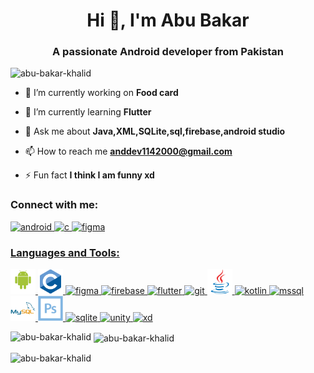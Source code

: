 <h1 align="center">Hi 👋, I'm Abu Bakar</h1>
<h3 align="center">A passionate Android developer from Pakistan</h3>

<p align="left"> <img src="https://komarev.com/ghpvc/?username=abu-bakar-khalid&label=Profile%20views&color=0e75b6&style=flat" alt="abu-bakar-khalid" /> </p>

- 🔭 I’m currently working on **Food card**

- 🌱 I’m currently learning **Flutter**

- 💬 Ask me about **Java,XML,SQLite,sql,firebase,android studio**

- 📫 How to reach me **anddev1142000@gmail.com**

- ⚡ Fun fact **I think I am funny xd**

<h3 align="left">Connect with me:</h3>
<p align="left">  
  
<a href="https://stackoverflow.com/users/14860952" target="_blank" rel="noreferrer"> <img src="https://raw.githubusercontent.com/rahuldkjain/github-profile-readme-generator/master/src/images/icons/Social/stack-overflow.svg" alt="android" width="40" height="40"/> </a> <a href="https://twitter.com/its_b_a_k_a_r" target="_blank" rel="noreferrer"> <img src="https://raw.githubusercontent.com/rahuldkjain/github-profile-readme-generator/master/src/images/icons/Social/twitter.svg" alt="c" width="40" height="40"/> </a> <a href="https://www.instagram.com/its_b_a_k_a_r/" target="_blank" rel="noreferrer"> <img src="https://raw.githubusercontent.com/rahuldkjain/github-profile-readme-generator/master/src/images/icons/Social/instagram.svg" alt="figma" width="40" height="40"/> 
  
</p>

<h3 align="left">Languages and Tools:</h3>
<p align="left"> <a href="https://developer.android.com" target="_blank" rel="noreferrer"> <img src="https://raw.githubusercontent.com/devicons/devicon/master/icons/android/android-original-wordmark.svg" alt="android" width="40" height="40"/> </a> <a href="https://www.cprogramming.com/" target="_blank" rel="noreferrer"> <img src="https://raw.githubusercontent.com/devicons/devicon/master/icons/c/c-original.svg" alt="c" width="40" height="40"/> </a> <a href="https://www.figma.com/" target="_blank" rel="noreferrer"> <img src="https://www.vectorlogo.zone/logos/figma/figma-icon.svg" alt="figma" width="40" height="40"/> </a> <a href="https://firebase.google.com/" target="_blank" rel="noreferrer"> <img src="https://www.vectorlogo.zone/logos/firebase/firebase-icon.svg" alt="firebase" width="40" height="40"/> </a> <a href="https://flutter.dev" target="_blank" rel="noreferrer"> <img src="https://www.vectorlogo.zone/logos/flutterio/flutterio-icon.svg" alt="flutter" width="40" height="40"/> </a> <a href="https://git-scm.com/" target="_blank" rel="noreferrer"> <img src="https://www.vectorlogo.zone/logos/git-scm/git-scm-icon.svg" alt="git" width="40" height="40"/> </a> <a href="https://www.java.com" target="_blank" rel="noreferrer"> <img src="https://raw.githubusercontent.com/devicons/devicon/master/icons/java/java-original.svg" alt="java" width="40" height="40"/> </a> <a href="https://kotlinlang.org" target="_blank" rel="noreferrer"> <img src="https://www.vectorlogo.zone/logos/kotlinlang/kotlinlang-icon.svg" alt="kotlin" width="40" height="40"/> </a> <a href="https://www.microsoft.com/en-us/sql-server" target="_blank" rel="noreferrer"> <img src="https://www.svgrepo.com/show/303229/microsoft-sql-server-logo.svg" alt="mssql" width="40" height="40"/> </a> <a href="https://www.mysql.com/" target="_blank" rel="noreferrer"> <img src="https://raw.githubusercontent.com/devicons/devicon/master/icons/mysql/mysql-original-wordmark.svg" alt="mysql" width="40" height="40"/> </a> <a href="https://www.photoshop.com/en" target="_blank" rel="noreferrer"> <img src="https://raw.githubusercontent.com/devicons/devicon/master/icons/photoshop/photoshop-line.svg" alt="photoshop" width="40" height="40"/> </a> <a href="https://www.sqlite.org/" target="_blank" rel="noreferrer"> <img src="https://www.vectorlogo.zone/logos/sqlite/sqlite-icon.svg" alt="sqlite" width="40" height="40"/> </a> <a href="https://unity.com/" target="_blank" rel="noreferrer"> <img src="https://www.vectorlogo.zone/logos/unity3d/unity3d-icon.svg" alt="unity" width="40" height="40"/> </a> <a href="https://www.adobe.com/products/xd.html" target="_blank" rel="noreferrer"> <img src="https://cdn.worldvectorlogo.com/logos/adobe-xd.svg" alt="xd" width="40" height="40"/> </a> </p>

<p><img align="left" src="https://github-readme-stats.vercel.app/api/top-langs?username=abu-bakar-khalid&show_icons=true&locale=en&layout=compact" alt="abu-bakar-khalid" /></p>

<p>&nbsp;<img align="center" src="https://github-readme-stats.vercel.app/api?username=abu-bakar-khalid&show_icons=true&locale=en" alt="abu-bakar-khalid" /></p>

<p><img align="center" src="https://github-readme-streak-stats.herokuapp.com/?user=abu-bakar-khalid&" alt="abu-bakar-khalid" /></p>
